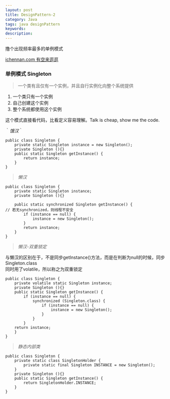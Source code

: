 ```yaml
---
layout: post
title: DesignPattern-2
category: Java
tags: java designPattern
keywords:
description:
---
```


撸个出现频率最多的单例模式  
  
[ichennan.com 有空来逛逛](<http://ichennan.com>)  

### 单例模式 Singleton  

> 一个类有且仅有一个实例，并且自行实例化向整个系统提供  

1. 一个类只有一个实例  
2. 自己创建这个实例  
3. 整个系统都使用这个实例  

  
这个模式直接看代码，比看定义容易理解。Talk is cheap, show me the code.  

｀*饿汉*｀  

```
public class Singleton {  
    private static Singleton instance = new Singleton();  
    private Singleton (){}  
    public static Singleton getInstance() {  
        return instance;  
    }  
}  

```

> *懒汉*  

```
public class Singleton {  
    private static Singleton instance;  
    private Singleton (){}  
  
    public static synchronized Singleton getInstance() {  
// 若无synchronized，则线程不安全  
        if (instance == null) {  
            instance = new Singleton();  
        }  
        return instance;  
    }  
}  
```

> *懒汉-双重锁定*  
  
与懒汉的区别在于，不是同步getInstance()方法，而是在判断为null的时候，同步Singleton.class  
同时用了volatile，所以称之为双重锁定  

```
public class Singleton {  
    private volatile static Singleton instance;  
    private Singleton (){}  
    public static Singleton getInstance() {  
        if (instance == null) {  
            synchronized (Singleton.class) {  
                if (instance == null) {  
                    instance = new Singleton();  
                }  
            }  
        }  
    return instance;  
    }  
}  
```

> *静态内部类*

```
public class Singleton {  
    private static class SingletonHolder {  
        private static final Singleton INSTANCE = new Singleton();  
    }  
    private Singleton (){}  
    public static Singleton getInstance() {  
        return SingletonHolder.INSTANCE;  
    }  
}  
```


